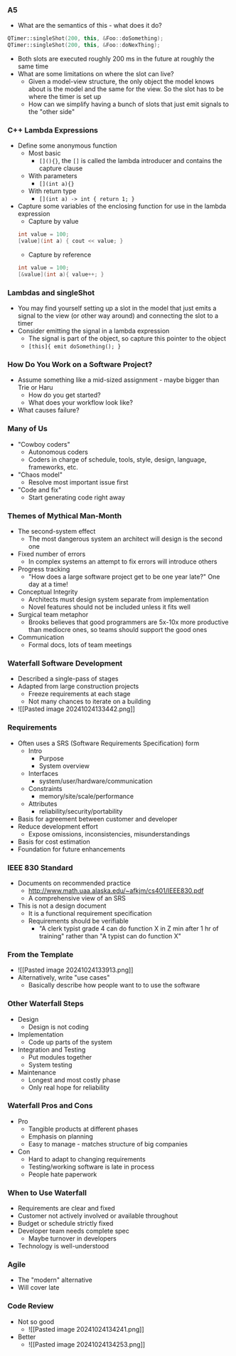 ### A5
- What are the  semantics of this - what does it do?
```C++
QTimer::singleShot(200, this, &Foo::doSomething);
QTimer::singleShot(200, this, &Foo::doNexThing);
```
- Both slots are executed roughly 200 ms in the future at roughly the same time
- What are some limitations on where the slot can live?
	- Given a model-view structure, the only object the model knows about is the model and the same for the view. So the slot has to be where the timer is set up
	- How can we simplify having a bunch of slots that just emit signals to the "other side"
### C++ Lambda Expressions
- Define some anonymous function
	- Most basic
		- `[](){}`, the `[]` is called the lambda introducer and contains the capture clause
	- With parameters
		- `[](int a){}`
	- With return type
		- `[](int a) -> int { return 1; }`
- Capture some variables of the enclosing function for use in the lambda expression
	- Capture by value
	```C++
	int value = 100;
	[value](int a) { cout << value; }
	```
	- Capture by reference
	```C++
	int value = 100;
	[&value](int a){ value++; }
	```
### Lambdas and singleShot
- You may find yourself setting up a slot in the model that just emits a signal to the view (or other way around) and connecting the slot to a timer
- Consider emitting the signal in a lambda expression
	- The signal is part of the object, so capture this pointer to the object
	- `[this]{ emit doSomething(); }`
### How Do You Work on a Software Project?
- Assume something like a mid-sized assignment - maybe bigger than Trie or Haru
	- How do you get started?
	- What does your workflow look like?
- What causes failure?
### Many of Us
- "Cowboy coders"
	- Autonomous coders
	- Coders in charge of schedule, tools, style, design, language, frameworks, etc.
- "Chaos model"
	- Resolve most important issue first
- "Code and fix"
	- Start generating code right away
### Themes of Mythical Man-Month
- The second-system effect
	- The most dangerous system an architect will design is the second one
- Fixed number of errors
	- In complex systems an attempt to fix errors will introduce others
- Progress tracking
	- "How does  a large software project get to be one year late?" One day at a time!
- Conceptual Integrity
	- Architects must design system separate from implementation
	- Novel features should not be included unless it fits well
- Surgical team metaphor
	- Brooks believes that good programmers are 5x-10x more productive than mediocre ones, so teams should support the good ones
- Communication
	- Formal docs, lots of team meetings
### Waterfall Software Development
- Described a single-pass of stages
- Adapted from large construction projects
	- Freeze requirements at each stage
	- Not many chances to iterate on a building
- ![[Pasted image 20241024133442.png]]
### Requirements
- Often uses a SRS (Software Requirements Specification) form
	- Intro
		- Purpose
		- System overview
	- Interfaces
		- system/user/hardware/communication
	- Constraints
		- memory/site/scale/performance
	- Attributes
		- reliability/security/portability
- Basis for agreement between customer and developer
- Reduce development effort
	- Expose omissions, inconsistencies, misunderstandings
- Basis for cost estimation
- Foundation for future enhancements
### IEEE 830 Standard
- Documents on recommended practice
	- http://www.math.uaa.alaska.edu/~afkjm/cs401/IEEE830.pdf
	- A comprehensive view of an SRS
- This is not a design document
	- It is a functional requirement specification
	- Requirements should be verifiable
		- "A clerk typist grade 4 can do function X in Z min after 1 hr of training" rather than "A typist can do function X"
### From the Template
- ![[Pasted image 20241024133913.png]]
- Alternatively, write "use cases"
	- Basically describe how people want to to use the software
### Other Waterfall Steps
- Design
	- Design is not coding
- Implementation 
	- Code up parts of the system
- Integration and Testing
	- Put modules together
	- System testing
- Maintenance
	- Longest and most costly phase
	- Only real hope for reliability
### Waterfall Pros and Cons
- Pro
	- Tangible products at different phases
	- Emphasis on planning
	- Easy to manage - matches structure of big companies
- Con
	- Hard to adapt to changing requirements
	- Testing/working software is late in process
	- People hate paperwork
### When to Use Waterfall
- Requirements are clear and fixed
- Customer not actively involved or available throughout
- Budget or schedule strictly fixed
- Developer team needs complete spec
	- Maybe turnover in developers
- Technology is well-understood
### Agile
- The "modern" alternative
- Will cover late
### Code Review
- Not so good
	- ![[Pasted image 20241024134241.png]]
- Better
	- ![[Pasted image 20241024134253.png]]